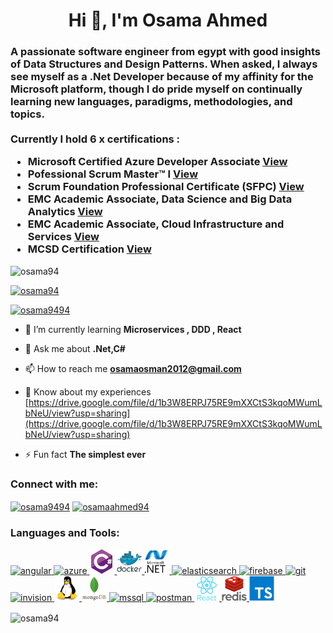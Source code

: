 <h1 align="center">Hi 👋, I'm Osama Ahmed</h1>
<h3 >A passionate software engineer from egypt with good insights of Data Structures and Design Patterns. When asked, I always see myself as a .Net Developer because of my affinity for the Microsoft platform, though I do pride myself on continually learning new languages, paradigms, methodologies, and topics. <br/><br/>Currently I hold 6 x certifications : <br/>
  <ul>
 <li>Microsoft Certified Azure Developer Associate <a traget="_blank" href="https://www.credly.com/badges/a114a2cd-7d4b-4011-b3c6-e38e0963610c/public_url">View</a> </li>
 <li>Pofessional Scrum Master™ I <a traget="_blank" href="https://www.credly.com/badges/b380d859-99fd-4880-a054-7c1b08cafbeb/public_url">View</a></li>
 <li>Scrum Foundation Professional Certificate (SFPC) <a traget="_blank" href="https://www.credly.com/badges/fb23a901-c519-4717-a1bd-61a62830a7a7/public_url">View</a></li>
 <li>EMC Academic Associate, Data Science and Big Data Analytics <a traget="_blank" href="https://www.certmetrics.com/dell/public/verification.aspx">View</a></li>
 <li>EMC Academic Associate, Cloud Infrastructure and Services <a traget="_blank" href="https://www.certmetrics.com/dell/public/verification.aspx">View</a></li>
 <li>MCSD Certification <a traget="_blank" href="#">View</a></li>
</ul></h3>
<p align="left"> <img src="https://komarev.com/ghpvc/?username=osama94&label=Profile%20views&color=0e75b6&style=flat" alt="osama94" /> </p>

<p align="left"> <a href="https://github.com/ryo-ma/github-profile-trophy"><img src="https://github-profile-trophy.vercel.app/?username=osama94" alt="osama94" /></a> </p>

<p align="left"> <a href="https://twitter.com/osama9494" target="blank"><img src="https://img.shields.io/twitter/follow/osama9494?logo=twitter&style=for-the-badge" alt="osama9494" /></a> </p>

- 🌱 I’m currently learning **Microservices , DDD , React**

- 💬 Ask me about **.Net,C#**

- 📫 How to reach me **osamaosman2012@gmail.com**

- 📄 Know about my experiences [https://drive.google.com/file/d/1b3W8ERPJ75RE9mXXCtS3kqoMWumLbNeU/view?usp=sharing](https://drive.google.com/file/d/1b3W8ERPJ75RE9mXXCtS3kqoMWumLbNeU/view?usp=sharing)

- ⚡ Fun fact **The simplest ever**

<h3 align="left">Connect with me:</h3>
<p align="left">
<a href="https://twitter.com/osama9494" target="blank"><img align="center" src="https://raw.githubusercontent.com/rahuldkjain/github-profile-readme-generator/master/src/images/icons/Social/twitter.svg" alt="osama9494" height="30" width="40" /></a>
<a href="https://linkedin.com/in/osamaahmed94" target="blank"><img align="center" src="https://raw.githubusercontent.com/rahuldkjain/github-profile-readme-generator/master/src/images/icons/Social/linked-in-alt.svg" alt="osamaahmed94" height="30" width="40" /></a>
</p>

<h3 align="left">Languages and Tools:</h3>
<p align="left"> <a href="https://angular.io" target="_blank" rel="noreferrer"> <img src="https://angular.io/assets/images/logos/angular/angular.svg" alt="angular" width="40" height="40"/> </a> <a href="https://azure.microsoft.com/en-in/" target="_blank" rel="noreferrer"> <img src="https://www.vectorlogo.zone/logos/microsoft_azure/microsoft_azure-icon.svg" alt="azure" width="40" height="40"/> </a> <a href="https://www.w3schools.com/cs/" target="_blank" rel="noreferrer"> <img src="https://raw.githubusercontent.com/devicons/devicon/master/icons/csharp/csharp-original.svg" alt="csharp" width="40" height="40"/> </a> <a href="https://www.docker.com/" target="_blank" rel="noreferrer"> <img src="https://raw.githubusercontent.com/devicons/devicon/master/icons/docker/docker-original-wordmark.svg" alt="docker" width="40" height="40"/> </a> <a href="https://dotnet.microsoft.com/" target="_blank" rel="noreferrer"> <img src="https://raw.githubusercontent.com/devicons/devicon/master/icons/dot-net/dot-net-original-wordmark.svg" alt="dotnet" width="40" height="40"/> </a> <a href="https://www.elastic.co" target="_blank" rel="noreferrer"> <img src="https://www.vectorlogo.zone/logos/elastic/elastic-icon.svg" alt="elasticsearch" width="40" height="40"/> </a> <a href="https://firebase.google.com/" target="_blank" rel="noreferrer"> <img src="https://www.vectorlogo.zone/logos/firebase/firebase-icon.svg" alt="firebase" width="40" height="40"/> </a> <a href="https://git-scm.com/" target="_blank" rel="noreferrer"> <img src="https://www.vectorlogo.zone/logos/git-scm/git-scm-icon.svg" alt="git" width="40" height="40"/> </a> <a href="https://www.invisionapp.com/" target="_blank" rel="noreferrer"> <img src="https://www.vectorlogo.zone/logos/invisionapp/invisionapp-icon.svg" alt="invision" width="40" height="40"/> </a> <a href="https://www.linux.org/" target="_blank" rel="noreferrer"> <img src="https://raw.githubusercontent.com/devicons/devicon/master/icons/linux/linux-original.svg" alt="linux" width="40" height="40"/> </a> <a href="https://www.mongodb.com/" target="_blank" rel="noreferrer"> <img src="https://raw.githubusercontent.com/devicons/devicon/master/icons/mongodb/mongodb-original-wordmark.svg" alt="mongodb" width="40" height="40"/> </a> <a href="https://www.microsoft.com/en-us/sql-server" target="_blank" rel="noreferrer"> <img src="https://www.svgrepo.com/show/303229/microsoft-sql-server-logo.svg" alt="mssql" width="40" height="40"/> </a> <a href="https://postman.com" target="_blank" rel="noreferrer"> <img src="https://www.vectorlogo.zone/logos/getpostman/getpostman-icon.svg" alt="postman" width="40" height="40"/> </a> <a href="https://reactjs.org/" target="_blank" rel="noreferrer"> <img src="https://raw.githubusercontent.com/devicons/devicon/master/icons/react/react-original-wordmark.svg" alt="react" width="40" height="40"/> </a> <a href="https://redis.io" target="_blank" rel="noreferrer"> <img src="https://raw.githubusercontent.com/devicons/devicon/master/icons/redis/redis-original-wordmark.svg" alt="redis" width="40" height="40"/> </a> <a href="https://www.typescriptlang.org/" target="_blank" rel="noreferrer"> <img src="https://raw.githubusercontent.com/devicons/devicon/master/icons/typescript/typescript-original.svg" alt="typescript" width="40" height="40"/> </a> </p>

<p><img align="center" src="https://github-readme-stats.vercel.app/api/top-langs?username=osama94&show_icons=true&locale=en&layout=compact" alt="osama94" /></p>

